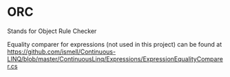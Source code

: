 # ORC
Stands for Object Rule Checker

Equality comparer for expressions (not used in this project) can be found at https://github.com/ismell/Continuous-LINQ/blob/master/ContinuousLinq/Expressions/ExpressionEqualityComparer.cs


